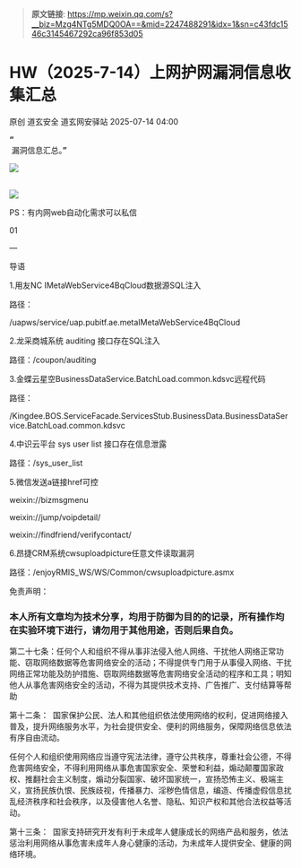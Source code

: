 > **原文链接**: https://mp.weixin.qq.com/s?__biz=Mzg4NTg5MDQ0OA==&mid=2247488291&idx=1&sn=c43fdc1546c3145467292ca96f853d05

#  HW（2025-7-14）上网护网漏洞信息收集汇总  
原创 道玄安全  道玄网安驿站   2025-07-14 04:00  
  
**“**  
 漏洞信息汇总。**”**  
  
![](https://mmbiz.qpic.cn/sz_mmbiz_png/L369x9IF3yPA9bic9zzTydWv4XTTHH2NAiamMp8Kxsh4s2lukPuyuwnia3NiaHkiaU8a3JGFhLvNnYvtLvHTFAd91Rw/640?wx_fmt=png&from=appmsg "")  
  
      
![](https://mmbiz.qpic.cn/sz_mmbiz_png/L369x9IF3yPMwVHx9iaPDKDhBJiajRW2DIdq0Wxe7JcpgKDia3zMfgicaaD6Auwn6Q3GGm2vI0eNh1Qic6OUhHMjE7g/640?wx_fmt=png&from=appmsg "")  
  
  
  
PS：有内网web自动化需求可以私信  
  
  
  
  
01  
  
—  
  
  
  
导语  
  
  
1.用友NC IMetaWebService4BqCloud数据源SQL注入  
  
路径：  
  
/uapws/service/uap.pubitf.ae.metaIMetaWebService4BqCloud  
  
  
2.龙采商城系统 auditing 接口存在SQL注入  
  
路径：/coupon/auditing  
  
  
3.金蝶云星空BusinessDataService.BatchLoad.common.kdsvc远程代码  
  
路径：  
  
/Kingdee.BOS.ServiceFacade.ServicesStub.BusinessData.BusinessDataService.BatchLoad.common.kdsvc  
  
  
4.中识云平台 sys user list 接口存在信息泄露  
  
路径：/sys_user_list  
  
  
5.微信发送a链接href可控  
  
weixin://bizmsgmenu  
  
weixin://jump/voipdetail/  
  
weixin://findfriend/verifycontact/  
  
  
6.昂捷CRM系统cwsuploadpicture任意文件读取漏洞  
  
路径：/enjoyRMIS_WS/WS/Common/cwsuploadpicture.asmx  
  
  
免责声明：  
### 本人所有文章均为技术分享，均用于防御为目的的记录，所有操作均在实验环境下进行，请勿用于其他用途，否则后果自负。  
  
第二十七条：任何个人和组织不得从事非法侵入他人网络、干扰他人网络正常功能、窃取网络数据等危害网络安全的活动；不得提供专门用于从事侵入网络、干扰网络正常功能及防护措施、窃取网络数据等危害网络安全活动的程序和工具；明知他人从事危害网络安全的活动，不得为其提供技术支持、广告推广、支付结算等帮助  
  
第十二条：  国家保护公民、法人和其他组织依法使用网络的权利，促进网络接入普及，提升网络服务水平，为社会提供安全、便利的网络服务，保障网络信息依法有序自由流动。  
  
任何个人和组织使用网络应当遵守宪法法律，遵守公共秩序，尊重社会公德，不得危害网络安全，不得利用网络从事危害国家安全、荣誉和利益，煽动颠覆国家政权、推翻社会主义制度，煽动分裂国家、破坏国家统一，宣扬恐怖主义、极端主义，宣扬民族仇恨、民族歧视，传播暴力、淫秽色情信息，编造、传播虚假信息扰乱经济秩序和社会秩序，以及侵害他人名誉、隐私、知识产权和其他合法权益等活动。  
  
第十三条：  国家支持研究开发有利于未成年人健康成长的网络产品和服务，依法惩治利用网络从事危害未成年人身心健康的活动，为未成年人提供安全、健康的网络环境。  
  
  
  
  
  
